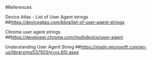 #References

Device Atlas - List of User Agent strings
##https://deviceatlas.com/blog/list-of-user-agent-strings

Chrome user agent strings
##https://developer.chrome.com/multidevice/user-agent

Understanding User Agent String
##https://msdn.microsoft.com/en-us/library/ms537503(v=vs.85).aspx